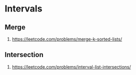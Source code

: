 Intervals
=========

Merge
-----
1. https://leetcode.com/problems/merge-k-sorted-lists/

Intersection
------------
1. https://leetcode.com/problems/interval-list-intersections/ 
